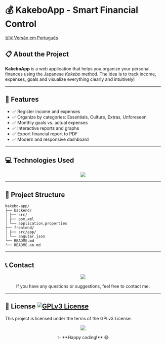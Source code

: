 # 💰 KakeboApp - Smart Financial Control

[🇧🇷 Versão em Português](README.md)

## 📋 About the Project

**KakeboApp** is a web application that helps you organize your personal finances using the Japanese *Kakebo* method. The idea is to track income, expenses, goals and visualize everything clearly and intuitively!

---

## 🚀 Features

- ✅ Register income and expenses
- ✅ Organize by categories: Essentials, Culture, Extras, Unforeseen
- ✅ Monthly goals vs. actual expenses
- ✅ Interactive reports and graphs
- ✅ Export financial report to PDF
- ✅ Modern and responsive dashboard

---

## 💻 Technologies Used

<p align="center">
  <a href="https://skillicons.dev">
    <img src="https://skillicons.dev/icons?i=git,maven,idea,java,spring,postgres,angular,webstorm&theme=light" />
  </a>
</p>

---

## 📁 Project Structure

```
kakebo-app/
├── backend/
│ ├── src/
│ ├── pom.xml
│ └── application.properties
├── frontend/
│ ├── src/app/
│ └── angular.json
└── README.md
└── README.en.md

```


---

## 📞 Contact

<p align="center">
  <a href="https://skillicons.dev">
    <img src="https://skillicons.dev/icons?i=linkedin,gmail,discord,instagram,twitter&theme=dark" />
  </a>
</p>

<p align="center">
If you have any questions or suggestions, feel free to contact me.
</p>

---

## 📜 License [![GPLv3 License](https://img.shields.io/badge/License-GPL%20v3-yellow.svg)](https://opensource.org/license/agpl-v3)

This project is licensed under the terms of the GPLv3 License. 

<p align="center">
  <a href="https://skillicons.dev">
    <img src="https://skillicons.dev/icons?i=github,htmx&theme=dark" />
  </a>
</p>
<p align="center">
✨ **Happy coding!** 😄
</p>

